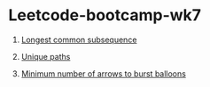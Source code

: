 # Leetcode-bootcamp-wk7

1. [Longest common subsequence](https://leetcode.com/problems/longest-common-subsequence)

2. [Unique paths](https://leetcode.com/problems/unique-paths)

3. [Minimum number of arrows to burst balloons](https://leetcode.com/problems/minimum-number-of-arrows-to-burst-balloons)